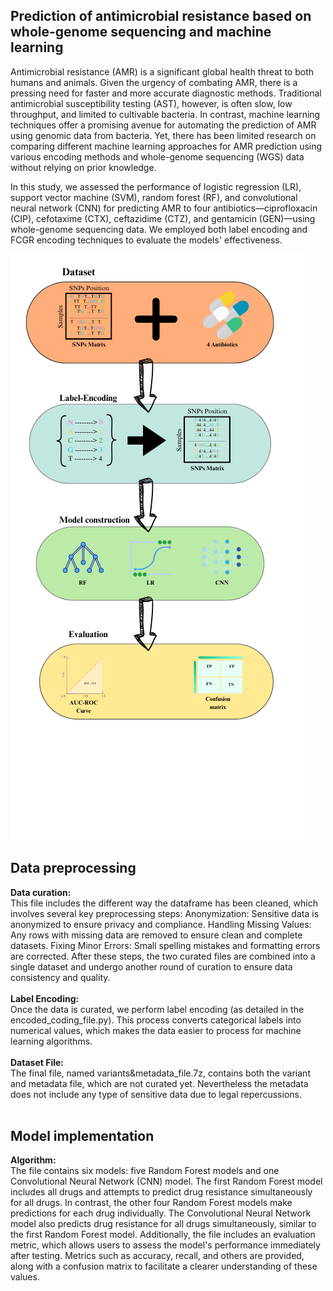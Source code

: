 ## Prediction of antimicrobial resistance based on whole-genome sequencing and machine learning

Antimicrobial resistance (AMR) is a significant global health threat to both humans and animals. Given the urgency of combating AMR, there is a pressing need for faster and more accurate diagnostic methods. Traditional antimicrobial susceptibility testing (AST), however, is often slow, low throughput, and limited to cultivable bacteria. In contrast, machine learning techniques offer a promising avenue for automating the prediction of AMR using genomic data from bacteria. Yet, there has been limited research on comparing different machine learning approaches for AMR prediction using various encoding methods and whole-genome sequencing (WGS) data without relying on prior knowledge.

In this study, we assessed the performance of logistic regression (LR), support vector machine (SVM), random forest (RF), and convolutional neural network (CNN) for predicting AMR to four antibiotics—ciprofloxacin (CIP), cefotaxime (CTX), ceftazidime (CTZ), and gentamicin (GEN)—using whole-genome sequencing data. We employed both label encoding and FCGR encoding techniques to evaluate the models' effectiveness.

<img src="Figure1_steps.png"  />

## Data preprocessing

**Data curation:**
<br>
This file includes the different way the dataframe has been cleaned, which involves several key preprocessing steps:
Anonymization: Sensitive data is anonymized to ensure privacy and compliance.
Handling Missing Values: Any rows with missing data are removed to ensure clean and complete datasets.
Fixing Minor Errors: Small spelling mistakes and formatting errors are corrected.
After these steps, the two curated files are combined into a single dataset and undergo another round of curation to ensure data consistency and quality.
<br>
<br>
**Label Encoding:**
<br>
Once the data is curated, we perform label encoding (as detailed in the encoded_coding_file.py). This process converts categorical labels into numerical values, which makes the data easier to process for machine learning algorithms.
<br>
<br>
**Dataset File:**
<br>
The final file, named variants&metadata_file.7z, contains both the variant and metadata file, which are not curated yet. Nevertheless the metadata does not include any type of sensitive data due to legal repercussions.
<br>
<br>
## Model implementation
**Algorithm:**
<br>
The file contains six models: five Random Forest models and one Convolutional Neural Network (CNN) model.
The first Random Forest model includes all drugs and attempts to predict drug resistance simultaneously for all drugs. In contrast, the other four Random Forest models make predictions for each drug individually.
The Convolutional Neural Network model also predicts drug resistance for all drugs simultaneously, similar to the first Random Forest model.
Additionally, the file includes an evaluation metric, which allows users to assess the model's performance immediately after testing. Metrics such as accuracy, recall, and others are provided, along with a confusion matrix to facilitate a clearer understanding of these values.
<br>
<br>



